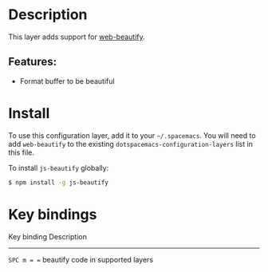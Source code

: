 Description
===========

This layer adds support for
[web-beautify](https://github.com/yasuyk/web-beautify).

Features:
---------

-   Format buffer to be beautiful

Install
=======

To use this configuration layer, add it to your `~/.spacemacs`. You will
need to add `web-beautify` to the existing
`dotspacemacs-configuration-layers` list in this file.

To install `js-beautify` globally:

``` {.bash org-language="sh"}
$ npm install -g js-beautify
```

Key bindings
============

  Key binding   Description
  ------------- -----------------------------------
  `SPC m = =`   beautify code in supported layers

